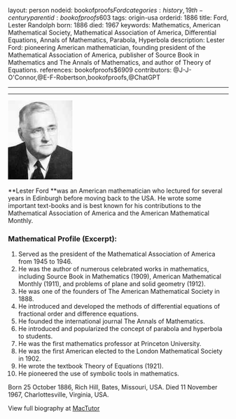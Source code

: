 layout: person
nodeid: bookofproofs$Ford
categories: history,19th-century
parentid: bookofproofs$603
tags: origin-usa
orderid: 1886
title: Ford, Lester Randolph
born: 1886
died: 1967
keywords: Mathematics, American Mathematical Society, Mathematical Association of America, Differential Equations, Annals of Mathematics, Parabola, Hyperbola
description: Lester Ford: pioneering American mathematician, founding president of the Mathematical Association of America, publisher of Source Book in Mathematics and The Annals of Mathematics, and author of Theory of Equations.
references: bookofproofs$6909
contributors: @J-J-O'Connor,@E-F-Robertson,bookofproofs,@ChatGPT

---



---

![Ford.jpg](https://github.com/bookofproofs/bookofproofs.github.io/blob/main/_sources/_assets/images/portraits/Ford.jpg?raw=true)

**Lester Ford **was an American mathematician who lectured for several years in Edinburgh before moving back to the USA. He wrote some important text-books and is best known for his contributions to the Mathematical Association of America and the American Mathematical Monthly. 

### Mathematical Profile (Excerpt):
1. Served as the president of the Mathematical Association of America from 1945 to 1946.
2. He was the author of numerous celebrated works in mathematics, including Source Book in Mathematics (1909), American Mathematical Monthly (1911), and problems of plane and solid geometry (1912).
3. He was one of the founders of The American Mathematical Society in 1888.
4. He introduced and developed the methods of differential equations of fractional order and difference equations.
5. He founded the international journal The Annals of Mathematics.
6. He introduced and popularized the concept of parabola and hyperbola to students.
7. He was the first mathematics professor at Princeton University.
8. He was the first American elected to the London Mathematical Society in 1902.
9. He wrote the textbook Theory of Equations (1921).
10. He pioneered the use of symbolic tools in mathematics.

Born 25 October 1886, Rich Hill, Bates, Missouri, USA. Died 11 November 1967, Charlottesville, Virginia, USA.

View full biography at [MacTutor](https://mathshistory.st-andrews.ac.uk/Biographies/Ford/)
